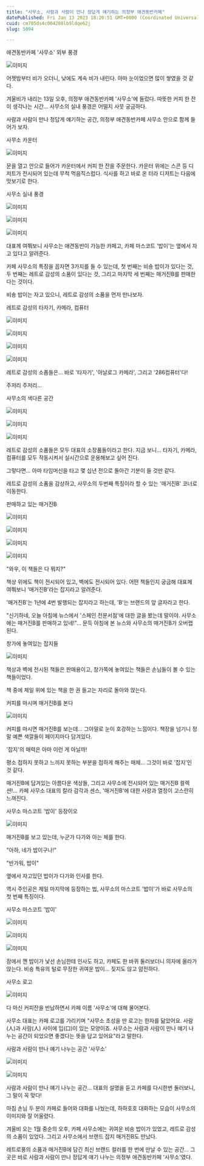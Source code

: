 ```yaml
---
title: "사무소, 사람과 사람이 만나 정답게 얘기하는 의정부 애견동반카페"
datePublished: Fri Jan 13 2023 18:20:51 GMT+0000 (Coordinated Universal Time)
cuid: cm705ds4c004208lb9ldqe62j
slug: 5094

---
```



애견동반카페 '사무소' 외부 풍경

![이미지](https://cdn.hashnode.com/res/hashnode/image/upload/v1739258077140/088e705c-9b3c-49dc-b8f1-14555105008c.jpeg)

어젯밤부터 비가 오더니, 낮에도 계속 비가 내린다. 아마 눈이었으면 많이 쌓였을 것 같다.

겨울비가 내리는 13일 오후, 의정부 애견동반카페 '사무소'에 들렀다. 따뜻한 커피 한 잔이 생각나는 시간... 사무소의 실내 풍경은 어떨지 사뭇 궁금하다.

사람과 사람이 만나 정답게 얘기하는 공간, 의정부 애견동반카페 사무소 안으로 함께 들어가 보자.

사무소 카운터

![이미지](https://cdn.hashnode.com/res/hashnode/image/upload/v1739258078938/272db06e-d9b3-4efc-a9e5-676651274983.jpeg)

문을 열고 안으로 들어가 카운터에서 커피 한 잔을 주문한다. 카운터 위에는 스콘 등 디저트가 전시되어 있는데 무척 먹음직스럽다. 식사를 하고 바로 온 터라 디저트는 다음에 맛보기로 한다.

사무소 실내 풍경

![이미지](https://cdn.hashnode.com/res/hashnode/image/upload/v1739258080983/a6411029-90df-4151-b3e8-7f79aadb056f.jpeg)

![이미지](https://cdn.hashnode.com/res/hashnode/image/upload/v1739258082909/85fa116b-d25a-45d0-b2fa-0b2b88506593.jpeg)

![이미지](https://cdn.hashnode.com/res/hashnode/image/upload/v1739258084892/e91e331f-5acb-4455-a1ce-e85252dc7990.jpeg)

대표께 여쭤보니 사무소는 애견동반이 가능한 카페고, 카페 마스코트 '밥이'는 옆에서 자고 있다고 알려준다.

카페 사무소의 특징을 꼽자면 3가지를 들 수 있는데, 첫 번째는 비숑 밥이가 있다는 것, 두 번째는 레트로 감성의 소품이 있다는 것, 그리고 마지막 세 번째는 매거진B를 판매한다는 것이다.

비숑 밥이는 자고 있으니, 레트로 감성의 소품을 먼저 만나보자.

레트로 감성의 타자기, 카메라, 컴퓨터

![이미지](https://cdn.hashnode.com/res/hashnode/image/upload/v1739258086926/4d6a797d-707e-4fef-ab94-2d36a7cea171.jpeg)

![이미지](https://cdn.hashnode.com/res/hashnode/image/upload/v1739258089370/dbbe91c5-ec7c-417b-8083-4039ba4b6ac0.jpeg)

![이미지](https://cdn.hashnode.com/res/hashnode/image/upload/v1739258091829/d245dc4f-349b-42c1-a590-3f7568912eec.jpeg)

![이미지](https://cdn.hashnode.com/res/hashnode/image/upload/v1739258093812/07f4d2b6-8d75-4e62-b1a9-6171f82cfc50.jpeg)

레트로 감성의 소픔들은... 바로 '타자기', '아날로그 카메라', 그리고 '286컴퓨터'다!

주저리 주저리...

사무소의 색다른 공간

![이미지](https://cdn.hashnode.com/res/hashnode/image/upload/v1739258095778/0f69a3f0-3762-4df7-b1c4-54ec2406f267.jpeg)

![이미지](https://cdn.hashnode.com/res/hashnode/image/upload/v1739258098194/66be76e8-4d06-47b8-afb2-a86b75e03ebf.jpeg)

![이미지](https://cdn.hashnode.com/res/hashnode/image/upload/v1739258100130/bdbbbebf-93f3-4e3c-90ab-f6fca63e9a3d.jpeg)

레트로 감성의 소품들은 모두 대표의 소장품들이라고 한다. 지금 보니... 타자기, 카메라, 컴퓨터를 모두 작동시켜서 실시간으로 운용해보고 싶어 진다.

그렇다면... 아마 타임머신을 타고 몇 십년 전으로 돌아간 기분이 들 것만 같다.

레트로 감성의 소품을 감상하고, 사무소의 두번째 특징이라 할 수 있는 '매거진B' 코너로 이동한다.

판매하고 있는 매거진B

![이미지](https://cdn.hashnode.com/res/hashnode/image/upload/v1739258102367/b79a5481-335a-4126-b283-7f132230613d.jpeg)

![이미지](https://cdn.hashnode.com/res/hashnode/image/upload/v1739258104341/4a38c36f-2b59-4110-a3a9-6703122d4791.jpeg)

![이미지](https://cdn.hashnode.com/res/hashnode/image/upload/v1739258106106/1f25f508-661a-4956-a928-27a8900168a1.jpeg)

![이미지](https://cdn.hashnode.com/res/hashnode/image/upload/v1739258108062/993ec30b-57f3-48a6-acc3-172e56c5ac55.jpeg)

"와우, 이 책들은 다 뭐지?"

책상 위에도 책이 전시되어 있고, 벽에도 전시되어 있다. 어떤 책들인지 궁금해 대표께 여쭤보니 '매거진B'라는 잡지라고 알려준다.

'매거진B'는 1년에 4번 발행되는 잡지라고 하는데, 'B'는 브랜드의 앞 글자라고 한다.

"신기하네, 오늘 아침에 뉴스에서 '스페인 전문서점'에 대한 글을 봤는데 말이야. 사무소에는 매거진B를 판매하고 있네!"... 문득 아침에 본 뉴스와 사무소의 매거진B가 오버랩된다.

창가에 놓여있는 잡지들

![이미지](https://cdn.hashnode.com/res/hashnode/image/upload/v1739258110464/5505a7ff-45b6-4283-8157-bacd2f51e7e7.jpeg)

책상과 벽에 전시된 책들은 판매용이고, 창가쪽에 놓여있는 책들은 손님들이 볼 수 있는 책들이었다.

책 중에 제일 위에 있는 책을 한 권 들고는 자리로 돌아와 앉는다.

커피를 마시며 매거진B를 본다

![이미지](https://cdn.hashnode.com/res/hashnode/image/upload/v1739258112155/c8b41feb-2b26-4e2f-908c-74e6c9a5fd01.jpeg)

커피를 마시면 매거진B를 보는데... 그야말로 눈이 호강하는 느낌이다. 책장을 넘기니 정말 예쁜 색깔들이 페이지마다 담겨있다.

'잡지'의 매력은 아마 이런 게 아닐까!

평소 접하지 못하고 느끼지 못하는 부분을 접하게 해주는 매체... 그것이 바로 '잡지'인 것 같다.

매거진B에 담겨있는 아름다운 색상들, 그리고 사무소에 전시되어 있는 매거진B 컬렉션!... 카페 사무소 대표의 칼라 감각과 센스, '매거진B'에 대한 사랑과 열정이 고스란히 느껴진다.

사무소 마스코트 '밥이' 등장이오

![이미지](https://cdn.hashnode.com/res/hashnode/image/upload/v1739258114108/17e09e3b-d45c-4def-9e7d-b5abe6f04f87.jpeg)

매거진B를 보고 있는데, 누군가 다가와 아는 체를 한다.

"아하, 네가 밥이구나!"

"반가워, 밥이"

옆에서 자고있던 밥이가 다가와 인사를 한다.

역시 주인공은 제일 마지막에 등장하는 법, 사무소의 마스코트 '밥이'가 바로 사무소의 첫 번째 특징이다.

사무소 마스코트 '밥이'

![이미지](https://cdn.hashnode.com/res/hashnode/image/upload/v1739258116016/cc2172c9-132d-4599-84fe-f7bc8333dad6.jpeg)

![이미지](https://cdn.hashnode.com/res/hashnode/image/upload/v1739258117956/16a15a94-17ee-4e25-a7d7-b8cfa8eed598.jpeg)

![이미지](https://cdn.hashnode.com/res/hashnode/image/upload/v1739258119735/35664ac7-6cae-44a5-a7f4-0bce9f93ae3e.jpeg)

잠에서 깬 밥이가 낯선 손님한테 인사도 하고, 카페도 한 바퀴 둘러보더니 의자에 올라가 앉는다. 비숑 특유의 털로 무장한 귀여운 밥이... 짖지도 않고 얌전하다.

사무소 로고

![이미지](https://cdn.hashnode.com/res/hashnode/image/upload/v1739258121494/62b6320b-f7bb-468e-ba00-cea95d06992a.jpeg)

다 마신 커피잔을 반납하면서 카페 이름 '사무소'에 대해 물어본다.

사무소 대표는 카페 로고를 가리키며 "사무소 초성을 딴 로고는 한자를 닮았어요. 사람(人)과 사람(人) 사이에 입(口)이 있는 모양이죠. 사무소는 사람과 사람이 만나 얘기 나누는 공간이 되었으면 좋겠다는 뜻을 담고 있어요"라고 말한다.

사람과 사람이 만나 얘기 나누는 공간 '사무소'

![이미지](https://cdn.hashnode.com/res/hashnode/image/upload/v1739258123665/76a002dc-7618-4ee1-9ac7-f4b9eb42ead6.jpeg)

![이미지](https://cdn.hashnode.com/res/hashnode/image/upload/v1739258125849/5d38ef4a-dded-4789-87d0-dd40f5284b65.jpeg)

사람과 사람이 만나 얘기 나누는 공간... 대표의 설명을 듣고 카페를 다시한번 둘러보니, 그 말이 꼭 맞다!

마침 손님 두 분이 카페로 들어와 대화를 나눴는데, 하하호호 대화하는 모습이 사무소의 이미지와 잘 어울렸다.

겨울비 오는 1월 중순의 오후, 카페 사무소에는 귀여운 비숑 밥이가 있었고, 레트로 감성의 소품이 있었다. 그리고 사무소에서 브랜드 잡지 매거진B도 만났다.

레트로풍의 소품과 매거진B에 담긴 최신 브랜드 컬러를 한 번에 만날 수 있는 공간... 그곳은 바로 사람과 사람이 만나 정답게 얘기 나누는 의정부 애견동반카페 '사무소'였다.